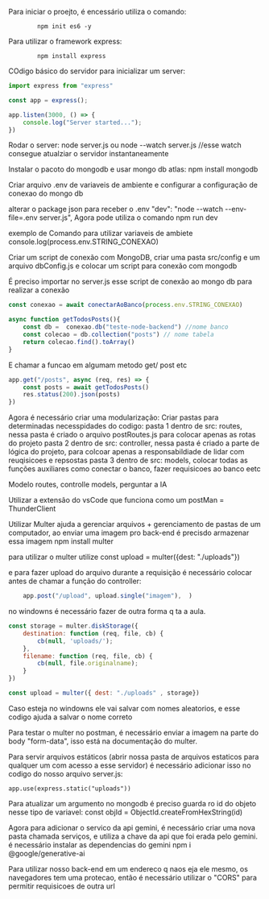 Para iniciar o proejto, é encessário utiliza o comando:

            npm init es6 -y
Para utilizar o framework express:

            npm install express

COdigo básico do servidor para inicializar um server:

```javascript
import express from "express"

const app = express();

app.listen(3000, () => {
    console.log("Server started...");
})
```

Rodar o server:
        node server.js
        ou
        node --watch server.js
        //esse watch consegue atualziar o servidor instantaneamente

Instalar o pacoto do mongodb e usar mongo db atlas:
        npm install mongodb

Criar arquivo .env de variaveis de ambiente e configurar a configuração de conexao do mongo db

alterar o package json para receber o .env 
        "dev": "node --watch --env-file=.env server.js",
Agora pode utiliza o comando npm run dev

exemplo de Comando para utilizar variaveis de ambiete
        console.log(process.env.STRING_CONEXAO)

Criar um script de conexão com MongoDB, criar uma pasta src/config e um arquivo dbConfig.js e colocar um script para conexão com mongodb

É preciso importar no server.js esse script de conexão ao mongo db para realizar a conexão

```javascript
const conexao = await conectarAoBanco(process.env.STRING_CONEXAO)

async function getTodosPosts(){
    const db =  conexao.db("teste-node-backend") //nome banco
    const colecao = db.collection("posts") // nome tabela
    return colecao.find().toArray()
}
```

E chamar a funcao em algumam metodo get/ post etc

```javascript
app.get("/posts", async (req, res) => {
    const posts = await getTodosPosts()
    res.status(200).json(posts)
})
```

Agora é necessário criar uma modularização:
Criar pastas para determinadas necesspidades do codigo:
pasta 1 dentro de src: routes, nessa pasta é criado o arquivo postRoutes.js para colocar apenas as rotas do projeto
pasta 2 dentro de src: controller, nessa pasta é criado a parte de lógica do projeto, para colcoar apenas a responsabildiade de lidar com reuqisicoes e repsostas
pasta 3 dentro de src: models, colocar todas as funções auxiliares como conectar o banco, fazer requisicoes ao banco eetc

Modelo routes, controlle models, perguntar a IA

Utilizar a extensão do vsCode que funciona como um postMan = ThunderClient

Utilizar Multer ajuda a gerenciar arquivos + gerenciamento de pastas de um computador, ao enviar uma imagem pro back-end é precisdo armazenar essa imagem
                npm install multer

para utilizar o multer utilize 
                const upload = multer({dest: "./uploads"})

e para fazer upload do arquivo durante a requisição é necessário colocar antes de chamar a função do controller:

```javascript
    app.post("/upload", upload.single("imagem"),  )
```

no windowns é necessário fazer de outra forma q ta a aula.
```javascript
const storage = multer.diskStorage({
    destination: function (req, file, cb) {
        cb(null, 'uploads/');
    },
    filename: function (req, file, cb) {
        cb(null, file.originalname);
    }
})

const upload = multer({ dest: "./uploads" , storage})
```
Caso esteja no windowns ele vai salvar com nomes aleatorios, e esse codigo ajuda a salvar o nome correto

Para testar o multer no postman, é necessário enviar a imagem na parte do body "form-data", isso está na documentação do multer.

Para servir arquivos estáticos (abrir nossa pasta de arquivos estaticos para qualquer um com acesso a esse servidor) é necessário adicionar isso no codigo do nosso arquivo server.js:
```
app.use(express.static("uploads"))
```

Para atualizar um argumento no mongodb é preciso guarda ro id do objeto nesse tipo de variavel:
    const objId = ObjectId.createFromHexString(id)


Agora para adicionar o servico da api gemini, é necessário criar uma nova pasta chamada serviços, e utiliza a chave da api que foi erada pelo gemini.
é necessário instalar as dependencias do gemini
                npm i @google/generative-ai

Para utilizar nosso back-end em um endereco q naos eja ele mesmo, os navegadores tem uma protecao, então é necessário utilizar o "CORS" para permitir requisicoes de outra url